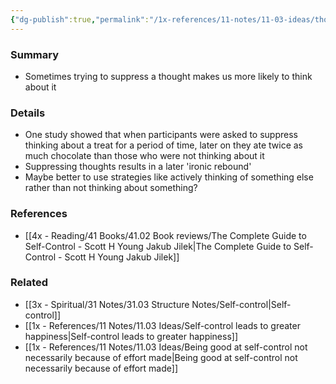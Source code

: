 ```yaml
---
{"dg-publish":true,"permalink":"/1x-references/11-notes/11-03-ideas/thought-suppression-is-not-the-best-way-to-control-ourselves/","title":"Thought suppression is not the best way to control ourselves","created":"2024-02-14T20:18:21.878+03:00","updated":"2024-02-14T20:18:21.878+03:00"}
---
```



### Summary
- Sometimes trying to suppress a thought makes us more likely to think about it

### Details
- One study showed that when participants were asked to suppress thinking about a treat for a period of time, later on they ate twice as much chocolate than those who were not thinking about it
- Suppressing thoughts results in a later 'ironic rebound'
- Maybe better to use strategies like actively thinking of something else rather than not thinking about something?

### References
- [[4x - Reading/41 Books/41.02 Book reviews/The Complete Guide to Self-Control - Scott H Young Jakub Jilek\|The Complete Guide to Self-Control - Scott H Young Jakub Jilek]]

### Related
- [[3x - Spiritual/31 Notes/31.03 Structure Notes/Self-control\|Self-control]]
- [[1x - References/11 Notes/11.03 Ideas/Self-control leads to greater happiness\|Self-control leads to greater happiness]]
- [[1x - References/11 Notes/11.03 Ideas/Being good at self-control not necessarily because of effort made\|Being good at self-control not necessarily because of effort made]]
